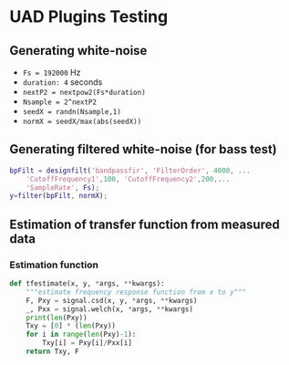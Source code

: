 # UAD Plugins Testing

## Generating white-noise

- `Fs = 192000` Hz
- `duration: 4` seconds
- `nextP2 = nextpow2(Fs*duration)`
- `Nsample = 2^nextP2`
- `seedX = randn(Nsample,1)`
- `normX = seedX/max(abs(seedX))`

## Generating filtered white-noise (for bass test)

```matlab
bpFilt = designfilt('bandpassfir', 'FilterOrder', 4000, ...
    'CutoffFrequency1',100, 'CutoffFrequency2',200,...
    'SampleRate', Fs);
y=filter(bpFilt, normX);
```

## Estimation of transfer function from measured data

### Estimation function

```python
def tfestimate(x, y, *args, **kwargs):
    """estimate frequency response function from x to y"""
    F, Pxy = signal.csd(x, y, *args, **kwargs)
    _, Pxx = signal.welch(x, *args, **kwargs)
    print(len(Pxy))
    Txy = [0] * (len(Pxy))
    for i in range(len(Pxy)-1):
        Txy[i] = Pxy[i]/Pxx[i]
    return Txy, F
```

